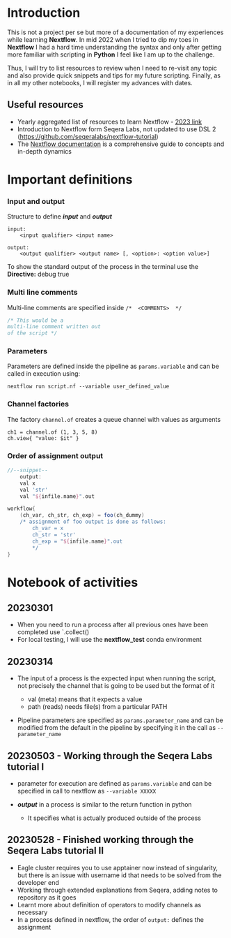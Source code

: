# Introduction

This is not a project per se but more of a documentation of my experiences while learning **Nextflow**. In mid 2022 when I tried to dip my toes in **Nextflow** I had a hard time understanding the syntax and only after getting more familiar with scripting in **Python** I feel like I am up to the challenge. 

Thus, I will try to list resources to review when I need to re-visit any topic and also provide quick snippets and tips for my future scripting. Finally, as in all my other notebooks, I will register my advances with dates. 

## Useful resources

- Yearly aggregated list of resources to learn Nextflow - [2023 link](https://www.nextflow.io/blog/2023/learn-nextflow-in-2023.html)
- Introduction to Nextflow form Seqera Labs, not updated to use DSL 2 (https://github.com/seqeralabs/nextflow-tutorial)
- The [Nextflow documentation](https://www.nextflow.io/docs/latest/index.html) is a comprehensive guide to concepts and in-depth dynamics

# Important definitions

### Input and output 

Structure to define **_input_** and **_output_**
```
input:
    <input qualifier> <input name>

output:
    <output qualifier> <output name> [, <option>: <option value>]
```

To show the standard output of the process in the terminal use the **Directive:**
    debug true

### Multi line comments

Multi-line comments are specified inside `/*  <COMMENTS>  */`

```groovy
/* This would be a
multi-line comment written out
of the script */
```

### Parameters

Parameters are defined inside the pipeline as `params.variable` and can be called in execution using:

    nextflow run script.nf --variable user_defined_value

### Channel factories

The factory `channel.of` creates a queue channel with values as arguments

    ch1 = channel.of (1, 3, 5, 8)
    ch.view{ "value: $it" }

### Order of assignment output

```groovy
//--snippet--
    output:
    val x 
    val 'str'
    val "${infile.name}".out

workflow{
    (ch_var, ch_str, ch_exp) = foo(ch_dummy)
    /* assignment of foo output is done as follows:
        ch_var = x
        ch_str = 'str'
        ch_exp = "${infile.name}".out
        */
}
```


# Notebook of activities

## 20230301

- When you need to run a process after all previous ones have been completed use `.collect()
- For local testing, I will use the **nextflow_test** conda environment

## 20230314

- The input of a process is the expected input when running the script, not precisely the channel that is going to be used but the format of it
    + val (meta) means that it expects a value
    + path (reads) needs file(s) from a particular PATH

- Pipeline parameters are specified as `params.parameter_name` and can be modified from the default in the pipeline by specifying it in the call as `--parameter_name`

## 20230503 - Working through the Seqera Labs tutorial I

- parameter for execution are defined as `params.variable` and can be specified in call to nextflow as `--variable XXXXX` 

- **_output_** in a process is similar to the return function in python
    - It specifies what is actually produced outside of the process 

## 20230528 - Finished working through the Seqera Labs tutorial II

- Eagle cluster requires you to use apptainer now instead of singularity, but there is an issue with username id that needs to be solved from the developer end
- Working through extended explanations from Seqera, adding notes to repository as it goes
- Learnt more about definition of operators to modify channels as necessary
- In a process defined in nextflow, the order of `output:` defines the assignment
